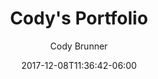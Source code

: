 ---
title: "Cody's Portfolio"
date: 2017-12-08T11:36:42-06:00
lastMod: 2017-12-08T11:36:42-06:00
author: "Cody Brunner"
description: "Cody Brunner's web development portfolio."
type: "page"
cloud: false
evil: false
flip: true
---